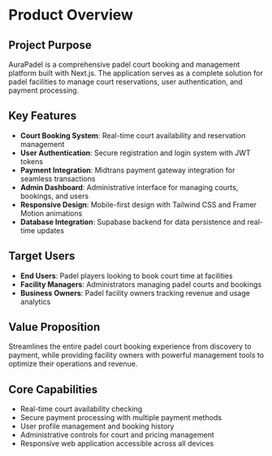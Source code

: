 # Product Overview

## Project Purpose
AuraPadel is a comprehensive padel court booking and management platform built with Next.js. The application serves as a complete solution for padel facilities to manage court reservations, user authentication, and payment processing.

## Key Features
- **Court Booking System**: Real-time court availability and reservation management
- **User Authentication**: Secure registration and login system with JWT tokens
- **Payment Integration**: Midtrans payment gateway integration for seamless transactions
- **Admin Dashboard**: Administrative interface for managing courts, bookings, and users
- **Responsive Design**: Mobile-first design with Tailwind CSS and Framer Motion animations
- **Database Integration**: Supabase backend for data persistence and real-time updates

## Target Users
- **End Users**: Padel players looking to book court time at facilities
- **Facility Managers**: Administrators managing padel courts and bookings
- **Business Owners**: Padel facility owners tracking revenue and usage analytics

## Value Proposition
Streamlines the entire padel court booking experience from discovery to payment, while providing facility owners with powerful management tools to optimize their operations and revenue.

## Core Capabilities
- Real-time court availability checking
- Secure payment processing with multiple payment methods
- User profile management and booking history
- Administrative controls for court and pricing management
- Responsive web application accessible across all devices